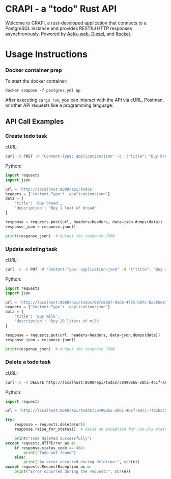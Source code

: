 # CRAPI - a "todo" Rust API

Welcome to CRAPI, a rust-developed application that connects to a PostgreSQL instance and provides RESTful HTTP responses asynchronously. Powered by [Actix-web](https://docs.rs/actix-web/4.3.1/actix_web/), [Diesel](https://docs.rs/diesel/2.1.0/diesel/), and [Rocket](https://docs.rs/rocket/0.5.0-rc.3/rocket/).

# Usage Instructions

### Docker container prep
To start the docker container:

`docker compose -f postgres.yml up`

After executing `cargo run`, you can interact with the API via cURL, Postman, or other API requests like a programming language:

## API Call Examples

### Create todo task
cURL:
```bash
curl -X POST -H "Content-Type: application/json" -d '{"title": "Buy bread", "description": "Buy 1 loaf of bread"}' http://localhost:8080/api/todos | jq
```

Python:
```python
import requests
import json

url = 'http://localhost:8080/api/todos'
headers = {'Content-Type': 'application/json'}
data = {
    'title': 'Buy bread',
    'description': 'Buy 1 loaf of bread'
}

response = requests.post(url, headers=headers, data=json.dumps(data))
response_json = response.json()

print(response_json)  # Output the response JSON
```

### Update existing task

cURL:
```bash
curl -s -X PUT -H "Content-Type: application/json" -d '{"title": "Buy milk", "description": "Buy 20 liters of milk"}' http://localhost:8080/api/todos/087c8867-91d6-4925-b07c-8aa05e811efc | jq
```

Python:
```python
import requests
import json

url = 'http://localhost:8080/api/todos/087c8867-91d6-4925-b07c-8aa05e811efc'
headers = {'Content-Type': 'application/json'}
data = {
    'title': 'Buy milk',
    'description': 'Buy 20 liters of milk'
}

response = requests.put(url, headers=headers, data=json.dumps(data))
response_json = response.json()

print(response_json)  # Output the response JSON
```

### Delete a todo task

cURL:
```bash
curl -s -X DELETE http://localhost:8080/api/todos/38498865-28b1-461f-a0cc-77b2bcc5e2ba | jq
```

Python:
```python
import requests

url = 'http://localhost:8080/api/todos/38498865-28b1-461f-a0cc-77b2bcc5e2ba'

try:
    response = requests.delete(url)
    response.raise_for_status()  # Raise an exception for non-2xx status codes

    print("Todo deleted successfully")
except requests.HTTPError as e:
    if response.status_code == 404:
        print("Todo not found")
    else:
        print("An error occurred during deletion:", str(e))
except requests.RequestException as e:
    print("Error occurred during the request:", str(e))
```

